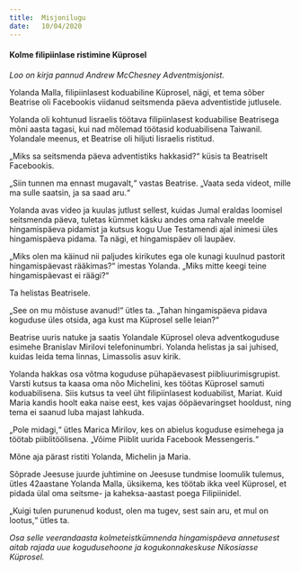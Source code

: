 ```yaml
---
title:  Misjonilugu
date:   10/04/2020
---
```


#### Kolme filipiinlase ristimine Küprosel

_Loo on kirja pannud Andrew McChesney Adventmisjonist._

Yolanda Malla, filipiinlasest koduabiline Küprosel, nägi, et tema sõber Beatrise oli Facebookis viidanud seitsmenda päeva adventistide jutlusele.

Yolanda oli kohtunud Iisraelis töötava filipiinlasest koduabilise Beatrisega mõni aasta tagasi, kui nad mõlemad töötasid koduabilisena Taiwanil. Yolandale meenus, et Beatrise oli hiljuti Iisraelis ristitud.

„Miks sa seitsmenda päeva adventistiks hakkasid?“ küsis ta Beatriselt Facebookis.

„Siin tunnen ma ennast mugavalt,“ vastas Beatrise. „Vaata seda videot, mille ma sulle saatsin, ja sa saad aru.“

Yolanda avas video ja kuulas jutlust sellest, kuidas Jumal eraldas loomisel seitsmenda päeva, tuletas kümmet käsku andes oma rahvale meelde hingamispäeva pidamist ja kutsus kogu Uue Testamendi ajal inimesi üles hingamispäeva pidama. Ta nägi, et hingamispäev oli laupäev.

„Miks olen ma käinud nii paljudes kirikutes ega ole kunagi kuulnud pastorit hingamispäevast rääkimas?“ imestas Yolanda. „Miks mitte keegi teine hingamispäevast ei räägi?“

Ta helistas Beatrisele.

„See on mu mõistuse avanud!“ ütles ta. „Tahan hingamispäeva pidava koguduse üles otsida, aga kust ma Küprosel selle leian?“

Beatrise uuris natuke ja saatis Yolandale Küprosel oleva adventkoguduse esimehe Branislav Mirilovi telefoninumbri. Yolanda helistas ja sai juhised, kuidas leida tema linnas, Limassolis asuv kirik.

Yolanda hakkas osa võtma koguduse pühapäevasest piibliuurimisgrupist. Varsti kutsus ta kaasa oma nõo Michelini, kes töötas Küprosel samuti koduabilisena. Siis kutsus ta veel üht filipiinlasest koduabilist, Mariat. Kuid Maria kandis hoolt eaka naise eest, kes vajas ööpäevaringset hooldust, ning tema ei saanud luba majast lahkuda.

„Pole midagi,“ ütles Marica Mirilov, kes on abielus koguduse esimehega ja töötab piiblitöölisena. „Võime Piiblit uurida Facebook Messengeris.“

Mõne aja pärast ristiti Yolanda, Michelin ja Maria.

Sõprade Jeesuse juurde juhtimine on Jeesuse tundmise loomulik tulemus, ütles 42aastane Yolanda Malla, üksikema, kes töötab ikka veel Küprosel, et pidada ülal oma seitsme- ja kaheksa-aastast poega Filipiinidel.

„Kuigi tulen purunenud kodust, olen ma tugev, sest sain aru, et mul on lootus,“ ütles ta.

_Osa selle veerandaasta kolmeteistkümnenda hingamispäeva annetusest aitab rajada uue kogudusehoone ja kogukonnakeskuse Nikosiasse Küprosel._
